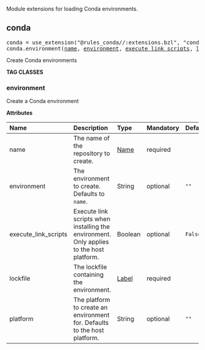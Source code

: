 <!-- Generated with Stardoc: http://skydoc.bazel.build -->

Module extensions for loading Conda environments.

<a id="conda"></a>

## conda

<pre>
conda = use_extension("@rules_conda//:extensions.bzl", "conda")
conda.environment(<a href="#conda.environment-name">name</a>, <a href="#conda.environment-environment">environment</a>, <a href="#conda.environment-execute_link_scripts">execute_link_scripts</a>, <a href="#conda.environment-lockfile">lockfile</a>, <a href="#conda.environment-platform">platform</a>)
</pre>

Create Conda environments


**TAG CLASSES**

<a id="conda.environment"></a>

### environment

Create a Conda environment

**Attributes**

| Name  | Description | Type | Mandatory | Default |
| :------------- | :------------- | :------------- | :------------- | :------------- |
| <a id="conda.environment-name"></a>name |  The name of the repository to create.   | <a href="https://bazel.build/concepts/labels#target-names">Name</a> | required |  |
| <a id="conda.environment-environment"></a>environment |  The environment to create. Defaults to `name`.   | String | optional |  `""`  |
| <a id="conda.environment-execute_link_scripts"></a>execute_link_scripts |  Execute link scripts when installing the environment. Only applies to the host platform.   | Boolean | optional |  `False`  |
| <a id="conda.environment-lockfile"></a>lockfile |  The lockfile containing the environment.   | <a href="https://bazel.build/concepts/labels">Label</a> | required |  |
| <a id="conda.environment-platform"></a>platform |  The platform to create an environment for. Defaults to the host platform.   | String | optional |  `""`  |


